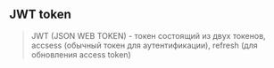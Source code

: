 ## JWT token
> JWT (JSON WEB TOKEN) - токен состоящий из двух токенов, accsess (обычный токен для аутентификации), refresh (для обновления access token)

